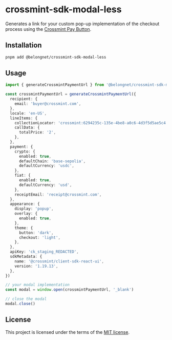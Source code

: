 # crossmint-sdk-modal-less

Generates a link for your custom pop-up implementation of the checkout process using the [Crossmint Pay Button](https://docs.crossmint.com/nft-checkout/pay-button/overview).

## Installation

```bash
pnpm add @belongnet/crossmint-sdk-modal-less
```

## Usage

```ts
import { generateCrossmintPaymentUrl } from '@belongnet/crossmint-sdk-modal-less'

const crossmintPaymentUrl = generateCrossmintPaymentUrl({
  recipient: {
    email: 'buyer@crossmint.com',
  },
  locale: 'en-US',
  lineItems: {
    collectionLocator: 'crossmint:6294235c-135e-4be8-a0c6-4d3f5d5ae5c4',
    callData: {
      totalPrice: '2',
    },
  },
  payment: {
    crypto: {
      enabled: true,
      defaultChain: 'base-sepolia',
      defaultCurrency: 'usdc',
    },
    fiat: {
      enabled: true,
      defaultCurrency: 'usd',
    },
    receiptEmail: 'receipt@crossmint.com',
  },
  appearance: {
    display: 'popup',
    overlay: {
      enabled: true,
    },
    theme: {
      button: 'dark',
      checkout: 'light',
    },
  },
  apiKey: 'ck_staging_REDACTED',
  sdkMetadata: {
    name: '@crossmint/client-sdk-react-ui',
    version: '1.19.13',
  },
})

// your modal implementation
const modal = window.open(crossmintPaymentUrl, '_blank')

// close the modal
modal.close()
```

## License

This project is licensed under the terms of the [MIT license](LICENSE).
